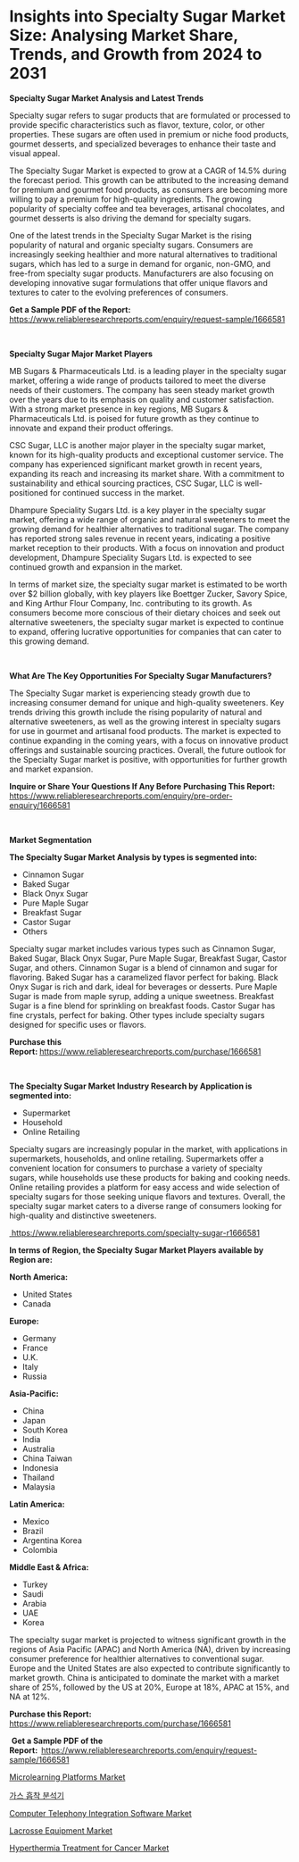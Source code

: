 <p><h1>Insights into Specialty Sugar Market Size: Analysing Market Share, Trends, and Growth from 2024 to 2031</h1></p><p><strong>Specialty Sugar Market Analysis and Latest Trends</strong></p>
<p><p>Specialty sugar refers to sugar products that are formulated or processed to provide specific characteristics such as flavor, texture, color, or other properties. These sugars are often used in premium or niche food products, gourmet desserts, and specialized beverages to enhance their taste and visual appeal.</p><p>The Specialty Sugar Market is expected to grow at a CAGR of 14.5% during the forecast period. This growth can be attributed to the increasing demand for premium and gourmet food products, as consumers are becoming more willing to pay a premium for high-quality ingredients. The growing popularity of specialty coffee and tea beverages, artisanal chocolates, and gourmet desserts is also driving the demand for specialty sugars.</p><p>One of the latest trends in the Specialty Sugar Market is the rising popularity of natural and organic specialty sugars. Consumers are increasingly seeking healthier and more natural alternatives to traditional sugars, which has led to a surge in demand for organic, non-GMO, and free-from specialty sugar products. Manufacturers are also focusing on developing innovative sugar formulations that offer unique flavors and textures to cater to the evolving preferences of consumers.</p></p>
<p><strong>Get a Sample PDF of the Report:&nbsp;</strong> <a href="https://www.reliableresearchreports.com/enquiry/request-sample/1666581">https://www.reliableresearchreports.com/enquiry/request-sample/1666581</a></p>
<p>&nbsp;</p>
<p><strong>Specialty Sugar Major Market Players</strong></p>
<p><p>MB Sugars & Pharmaceuticals Ltd. is a leading player in the specialty sugar market, offering a wide range of products tailored to meet the diverse needs of their customers. The company has seen steady market growth over the years due to its emphasis on quality and customer satisfaction. With a strong market presence in key regions, MB Sugars & Pharmaceuticals Ltd. is poised for future growth as they continue to innovate and expand their product offerings.</p><p>CSC Sugar, LLC is another major player in the specialty sugar market, known for its high-quality products and exceptional customer service. The company has experienced significant market growth in recent years, expanding its reach and increasing its market share. With a commitment to sustainability and ethical sourcing practices, CSC Sugar, LLC is well-positioned for continued success in the market.</p><p>Dhampure Speciality Sugars Ltd. is a key player in the specialty sugar market, offering a wide range of organic and natural sweeteners to meet the growing demand for healthier alternatives to traditional sugar. The company has reported strong sales revenue in recent years, indicating a positive market reception to their products. With a focus on innovation and product development, Dhampure Speciality Sugars Ltd. is expected to see continued growth and expansion in the market.</p><p>In terms of market size, the specialty sugar market is estimated to be worth over $2 billion globally, with key players like Boettger Zucker, Savory Spice, and King Arthur Flour Company, Inc. contributing to its growth. As consumers become more conscious of their dietary choices and seek out alternative sweeteners, the specialty sugar market is expected to continue to expand, offering lucrative opportunities for companies that can cater to this growing demand.</p></p>
<p>&nbsp;</p>
<p><strong>What Are The Key Opportunities For Specialty Sugar Manufacturers?</strong></p>
<p><p>The Specialty Sugar market is experiencing steady growth due to increasing consumer demand for unique and high-quality sweeteners. Key trends driving this growth include the rising popularity of natural and alternative sweeteners, as well as the growing interest in specialty sugars for use in gourmet and artisanal food products. The market is expected to continue expanding in the coming years, with a focus on innovative product offerings and sustainable sourcing practices. Overall, the future outlook for the Specialty Sugar market is positive, with opportunities for further growth and market expansion.</p></p>
<p><strong>Inquire or Share Your Questions If Any Before Purchasing This Report:</strong> <a href="https://www.reliableresearchreports.com/enquiry/pre-order-enquiry/1666581">https://www.reliableresearchreports.com/enquiry/pre-order-enquiry/1666581</a></p>
<p>&nbsp;</p>
<p><strong>Market Segmentation</strong></p>
<p><strong>The Specialty Sugar Market Analysis by types is segmented into:</strong></p>
<p><ul><li>Cinnamon Sugar</li><li>Baked Sugar</li><li>Black Onyx Sugar</li><li>Pure Maple Sugar</li><li>Breakfast Sugar</li><li>Castor Sugar</li><li>Others</li></ul></p>
<p><p>Specialty sugar market includes various types such as Cinnamon Sugar, Baked Sugar, Black Onyx Sugar, Pure Maple Sugar, Breakfast Sugar, Castor Sugar, and others. Cinnamon Sugar is a blend of cinnamon and sugar for flavoring. Baked Sugar has a caramelized flavor perfect for baking. Black Onyx Sugar is rich and dark, ideal for beverages or desserts. Pure Maple Sugar is made from maple syrup, adding a unique sweetness. Breakfast Sugar is a fine blend for sprinkling on breakfast foods. Castor Sugar has fine crystals, perfect for baking. Other types include specialty sugars designed for specific uses or flavors.</p></p>
<p><strong>Purchase this Report:&nbsp;</strong><a href="https://www.reliableresearchreports.com/purchase/1666581">https://www.reliableresearchreports.com/purchase/1666581</a></p>
<p>&nbsp;</p>
<p><strong>The Specialty Sugar Market Industry Research by Application is segmented into:</strong></p>
<p><ul><li>Supermarket</li><li>Household</li><li>Online Retailing</li></ul></p>
<p><p>Specialty sugars are increasingly popular in the market, with applications in supermarkets, households, and online retailing. Supermarkets offer a convenient location for consumers to purchase a variety of specialty sugars, while households use these products for baking and cooking needs. Online retailing provides a platform for easy access and wide selection of specialty sugars for those seeking unique flavors and textures. Overall, the specialty sugar market caters to a diverse range of consumers looking for high-quality and distinctive sweeteners.</p></p>
<p><a href="https://www.reliableresearchreports.com/specialty-sugar-r1666581">&nbsp;https://www.reliableresearchreports.com/specialty-sugar-r1666581</a></p>
<p><strong>In terms of Region, the Specialty Sugar Market Players available by Region are:</strong></p>
<p>
    <p> <strong> North America: </strong>
        <ul>
            <li>United States</li>
            <li>Canada</li>
        </ul>
        </p> 
    <p> <strong> Europe: </strong>
        <ul>
            <li>Germany</li>
            <li>France</li>
            <li>U.K.</li>
            <li>Italy</li>
            <li>Russia</li>
        </ul>
        </p> 
    <p> <strong> Asia-Pacific: </strong>
        <ul>
            <li>China</li>
            <li>Japan</li>
            <li>South Korea</li>
            <li>India</li>
            <li>Australia</li>
            <li>China Taiwan</li>
            <li>Indonesia</li>
            <li>Thailand</li>
            <li>Malaysia</li>
        </ul>
        </p> 
    <p> <strong> Latin America: </strong>
        <ul>
            <li>Mexico</li>
            <li>Brazil</li>
            <li>Argentina Korea</li>
            <li>Colombia</li>
        </ul>
        </p> 
    <p> <strong> Middle East & Africa: </strong>
        <ul>
            <li>Turkey</li>
            <li>Saudi</li>
            <li>Arabia</li>
            <li>UAE</li>
            <li>Korea</li>
        </ul>
    </p>
    </p>
<p><p>The specialty sugar market is projected to witness significant growth in the regions of Asia Pacific (APAC) and North America (NA), driven by increasing consumer preference for healthier alternatives to conventional sugar. Europe and the United States are also expected to contribute significantly to market growth. China is anticipated to dominate the market with a market share of 25%, followed by the US at 20%, Europe at 18%, APAC at 15%, and NA at 12%.</p></p>
<p><strong>Purchase this Report: </strong><a href="https://www.reliableresearchreports.com/purchase/1666581">https://www.reliableresearchreports.com/purchase/1666581</a></p>
<p>&nbsp;<strong>Get a Sample PDF of the Report:&nbsp;&nbsp;</strong><a href="https://www.reliableresearchreports.com/enquiry/request-sample/1666581">https://www.reliableresearchreports.com/enquiry/request-sample/1666581</a></p>
<p><strong></strong></p>
<p><p><a href="https://www.linkedin.com/pulse/microlearning-platforms-market-analysis-its-cagr-segmentation-uxske">Microlearning Platforms Market</a></p><p><a href="https://medium.com/@hermanokutneva7878567/%EA%B0%80%EC%8A%A4-%ED%9D%A1%EC%B0%A9-%EB%B6%84%EC%84%9D%EA%B8%B0-%EC%8B%9C%EC%9E%A5-%EC%8B%9C%EC%9E%A5-%EC%A0%90%EC%9C%A0%EC%9C%A8-%EC%8B%9C%EC%9E%A5-%EB%8F%99%ED%96%A5-%EA%B7%B8%EB%A6%AC%EA%B3%A0-%EB%AF%B8%EB%9E%98-%EC%84%B1%EC%9E%A5%EC%9D%84-%ED%83%90%EC%83%89%ED%95%98%EA%B8%B0-a0f90f9ffdfb">가스 흡착 분석기</a></p><p><a href="https://www.linkedin.com/pulse/computer-telephony-integration-software-market-exploring-j1yte">Computer Telephony Integration Software Market</a></p><p><a href="https://github.com/shotows/Market-Research-Report-List-2/blob/main/lacrosse-equipment-market.md">Lacrosse Equipment Market</a></p><p><a href="https://github.com/beatblasta/Market-Research-Report-List-3/blob/main/hyperthermia-treatment-for-cancer-market.md">Hyperthermia Treatment for Cancer Market</a></p></p>